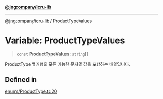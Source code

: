 [**@jngcompany/icru-lib**](../README.md)

***

[@jngcompany/icru-lib](../globals.md) / ProductTypeValues

# Variable: ProductTypeValues

> `const` **ProductTypeValues**: `string`[]

ProductType 열거형의 모든 가능한 문자열 값을 포함하는 배열입니다.

## Defined in

[enums/ProductType.ts:20](https://github.com/jngcompany/icru-lib/blob/256d6a1256b31526527eaee4aeab346b456a87aa/src/enums/ProductType.ts#L20)
